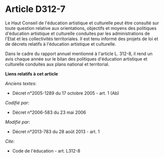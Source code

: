 # Article D312-7

Le Haut Conseil de l'éducation artistique et culturelle peut être consulté sur toute question relative aux orientations,
objectifs et moyens des politiques d'éducation artistique et culturelle conduites par les administrations de l'Etat et les
collectivités territoriales. Il est tenu informé des projets de loi et de décrets relatifs à l'éducation artistique et
culturelle. 

Dans le cadre du rapport annuel mentionné à l'article L. 312-8, il rend un avis chaque année sur le bilan des politiques
d'éducation artistique et culturelle conduites aux plans national et territorial.

**Liens relatifs à cet article**

_Anciens textes_:

  - Décret n°2005-1289 du 17 octobre 2005 - art. 1 (Ab)

_Codifié par_:

  - Décret n°2006-583 du 23 mai 2006

_Modifié par_:

  - Décret n°2013-783 du 28 août 2013 - art. 1

_Cite_:

  - Code de l'éducation - art. L312-8
